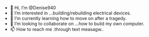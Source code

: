 - 👋 Hi, I’m @Denise940
- 👀 I’m interested in ...building/rebuilding  electrical devices.
- 🌱 I’m currently learning how to move on after a tragedy.
- 💞️ I’m looking to collaborate on ...how to build my own computer.
- 📫 How to reach me .through text measagw..

<!---
Denise940/Denise940 is a ✨ special ✨ repository because its `README.md` (this file) appears on your GitHub profile.
You can click the Preview link to take a look at your changes.
--->
